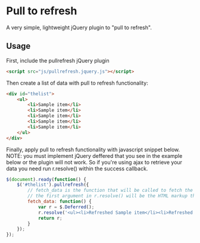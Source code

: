 # Pull to refresh

A very simple, lightweight jQuery plugin to "pull to refresh".

<h2>Usage</h2>

First, include the pullrefresh jQuery plugin
```html
<script src="js/pullrefresh.jquery.js"></script>
```
Then create a list of data with pull to refresh functionality:

```html
<div id="thelist">
    <ul>   
        <li>Sample item</li>
        <li>Sample item</li>
        <li>Sample item</li>
        <li>Sample item</li>
        <li>Sample item</li>
    </ul>
</div>
  ```
  
Finally, apply pull to refresh functionality with javascript snippet below. NOTE: you must implement jQuery deffered that you see in the example below or the plugin will not work. So if you're using ajax to retrieve your data you need run r.resolve() within the success callback.
  
```js
$(document).ready(function() {
    $('#thelist').pullrefresh({
        // fetch_data is the function that will be called to fetch the "refreshed data"
        // the first argument in r.resolve() will be the HTML markup that will be applied to your list
        fetch_data: function() {
            var r = $.Deferred();
            r.resolve('<ul><li>Refreshed Sample item</li><li>Refreshed Sample item</li><li>Refreshed Sample item</li><li>Refreshed Sample item</li><li>Refreshed Sample item</li></ul>');
            return r;
        }
    });
});
```

